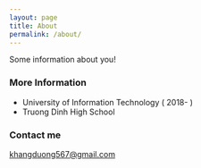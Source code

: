 ```yaml
---
layout: page
title: About
permalink: /about/
---
```


Some information about you!

### More Information

* University of Information Technology ( 2018- )
* Truong Dinh High School

### Contact me

[khangduong567@gmail.com](mailto:khangduong567@gmail.com)

